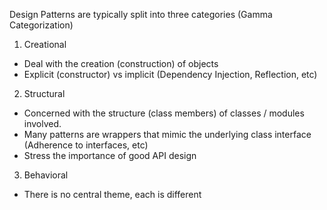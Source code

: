 Design Patterns are typically split into three categories (Gamma Categorization)

1. Creational 
- Deal with the creation (construction) of objects
- Explicit (constructor) vs implicit (Dependency Injection, Reflection, etc)

2. Structural
- Concerned with the structure (class members) of classes / modules involved.
- Many patterns are wrappers that mimic the underlying class interface (Adherence to interfaces, etc)
- Stress the importance of good API design

3. Behavioral
- There is no central theme, each is different